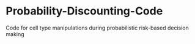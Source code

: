 # Probability-Discounting-Code
Code for cell type manipulations during probabilistic risk-based decision making
